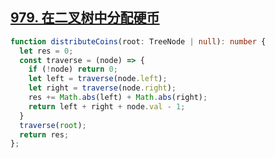 ## [979. 在二叉树中分配硬币](https://leetcode.cn/problems/distribute-coins-in-binary-tree/description/)

```ts
function distributeCoins(root: TreeNode | null): number {
  let res = 0;
  const traverse = (node) => {
    if (!node) return 0;
    let left = traverse(node.left);
    let right = traverse(node.right);
    res += Math.abs(left) + Math.abs(right);
    return left + right + node.val - 1;
  }
  traverse(root);
  return res;
};
```